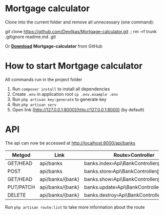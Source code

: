# Mortgage calculator
Clone into the current folder and remove all unnecessary (one command):

git clone https://github.com/Devilkas/Mortgage-calculator.git .; rm -rf trunk .gitignore readme.md .git

Or **[Download](https://github.com/Devilkas/Mortgage-calculator/archive/refs/heads/main.zip)**  **Mortgage-calculator** from GitHub

# How to start Mortgage calculator
All commands run in the project folder
1. Run `composer install` to install all dependencies
2. Create `.env` in application root `cp .env.example .env`
3. Run `php artisan key:generate` to generate key
4. Run `php artisan serv`
5. Open link [http://127.0.0.1:8000](http://127.0.0.1:8000) (by default)

# API
 The api can now be accessed at [http://localhost:8000/api/banks](http://localhost:8000/api/banks)
 
 
| Metgod | Link | Route>Controller|
|--|--|--|
| GET/HEAD|api/banks|banks.index›Api\BankController@index|
|POST|api/banks|banks.store›Api\BankController@store|
|GET/HEAD|api/banks/{bank}|banks.show›Api\BankController@show|
|PUT/PATCH|api/banks/{bank}|banks.update›Api\BankController@update|
|DELETE|api/banks/{bank}|banks.destroy›Api\BankController@destroy|

Run `php artisan route:list` to take more information about the route
